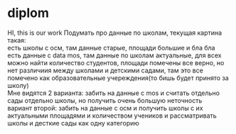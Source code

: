 # diplom
HI, this is our work
Подумать про данные по школам, текущая картина такая:  
есть школы с осм, там данные старые, площади большие и бла бла  
есть данные с data mos, там данные по школам актуальные, для всех можно найти количество студентов, площади помечены все верно, но нет различиия между школами и детскими садами, там это все помечено как образовательные учереждения(то бишь будет принято за школу)  
Мне видятся 2 варианта: забить на данные с mos и считать отдельно сады отдельно школы, но получить очень большую неточность  
вариант второй: забить на данные с осм и получить школы с их актуальными площадями и количеством учеников и рассматривать школы и десткие сады как одну категорию
